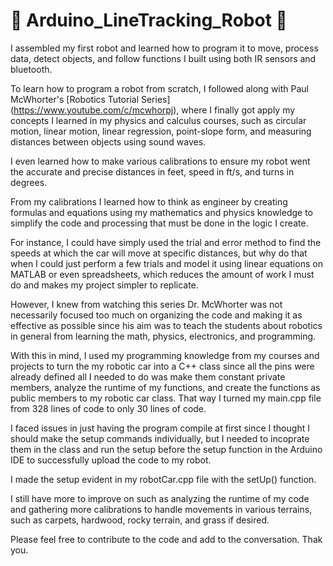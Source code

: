 # 🚗 Arduino_LineTracking_Robot 🤖

I assembled my first robot and learned how to program it to move, process data, detect objects, and follow functions I built using both IR sensors and bluetooth.

To learn how to program a robot from scratch, I followed along with Paul McWhorter's [Robotics Tutorial Series] (https://www.youtube.com/c/mcwhorpj), where I finally got apply my concepts I learned in my physics and calculus courses, such as circular motion, linear motion, linear regression, point-slope form, and measuring distances between objects using sound waves.

I even learned how to make various calibrations to ensure my robot went the accurate and precise distances in feet, speed in ft/s, and turns in degrees.

From my calibrations I learned how to think as engineer by creating formulas and equations using my mathematics and physics knowledge to simplify the code and processing that must be done in the logic I create. 

For instance, I could have simply used the trial and error method to find the speeds at which the car will move at specific distances, but why do that when I could just perform a few trials and model it using linear equations on MATLAB or even spreadsheets, which reduces the amount of work I must do and makes my project simpler to replicate. 

However, I knew from watching this series Dr. McWhorter was not necessarily focused too much on organizing the code and making it as effective as possible since his aim was to teach the students about robotics in general from learning the math, physics, electronics, and programming. 

With this in mind, I used my programming knowledge from my courses and projects to turn the my robotic car into a C++ class since all the pins were already defined all I needed to do was make them constant private members, analyze the runtime of my functions, and create the functions as public members to my robotic car class. That way I turned my main.cpp file from 328 lines of code to only 30 lines of code. 

I faced issues in just having the program compile at first since I thought I should make the setup commands individually, but I needed to incoprate them in the class and run the setup before the setup function in the Arduino IDE to successfully upload the code to my robot. 

I made the setup evident in my robotCar.cpp file with the setUp() function. 

I still have more to improve on such as analyzing the runtime of my code and gathering more calibrations to handle movements in various terrains, such as carpets, hardwood, rocky terrain, and grass if desired. 

Please feel free to contribute to the code and add to the conversation. Thak you.





